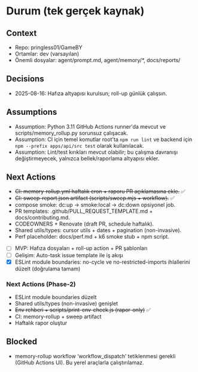 # Durum (tek gerçek kaynak)
## Context
- Repo: pringless01/GameBY
- Ortamlar: dev (varsayılan)
- Önemli dosyalar: agent/prompt.md, agent/memory/*, docs/reports/

## Decisions
- 2025-08-16: Hafıza altyapısı kurulsun; roll-up günlük çalışsın.

## Assumptions
- Assumption: Python 3.11 GitHub Actions runner'da mevcut ve scripts/memory_rollup.py sorunsuz çalışacak.
- Assumption: CI için temel komutlar root'ta `npm run lint` ve backend için `npm --prefix apps/api/src test` olarak kullanılacak.
- Assumption: Lint/test kırıkları mevcut olabilir; bu çalışma davranışı değiştirmeyecek, yalnızca bellek/raporlama altyapısı ekler.

## Next Actions
- ~~CI: memory-rollup.yml haftalık cron + raporu PR açıklamasına ekle.~~ ✅
- ~~CI: sweep-report.json artifact (scripts/sweep.mjs + workflow).~~ ✅
- compose smoke: dc:up → smoke:local → dc:down opsiyonel job.
- PR templates: .github/PULL_REQUEST_TEMPLATE.md + docs/contributing.md.
- CODEOWNERS + Renovate (draft PR, schedule haftalık).
- Shared utils/types: cursor utils + dates + pagination (non-invasive).
- Perf placeholder: docs/perf.md + k6 smoke stub + npm script.
- [ ] MVP: Hafıza dosyaları + roll-up action + PR şablonları
- [ ] Gelişim: Auto-task issue template ile iş akışı
- [x] ESLint module boundaries: no-cycle ve no-restricted-imports ihlallerini düzelt (doğrulama tamam)

### Next Actions (Phase-2)
- ESLint module boundaries düzelt
- Shared utils/types (non-invasive) genişlet
- ~~Env rehberi + scripts/print-env-check.js (rapor-only)~~ ✅
- CI: memory-rollup + sweep artifact
- Haftalık rapor oluştur

## Blocked
- memory-rollup workflow ‘workflow_dispatch’ tetiklenmesi gerekli (GitHub Actions UI). Bu yerel araçlarla çalıştırılamaz.
